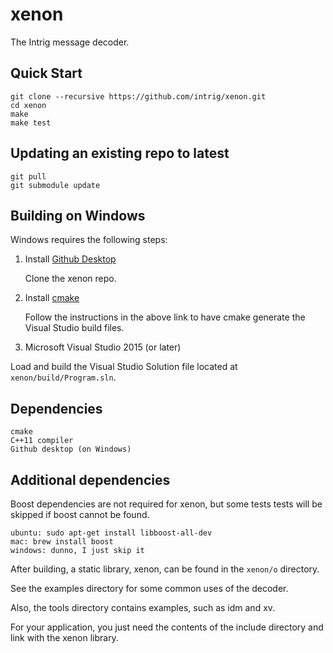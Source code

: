 # xenon

The Intrig message decoder.

## Quick Start

    git clone --recursive https://github.com/intrig/xenon.git
    cd xenon
    make 
    make test

## Updating an existing repo to latest

    git pull
    git submodule update

## Building on Windows

Windows requires the following steps:

1. Install [Github Desktop](https://desktop.github.com)

   Clone the xenon repo.

2. Install [cmake](https://cmake.org/runningcmake/)

   Follow the instructions in the above link to have cmake generate the Visual Studio build files.

3. Microsoft Visual Studio 2015 (or later)
  
  Load and build the Visual Studio Solution file located at `xenon/build/Program.sln`.

## Dependencies

    cmake
    C++11 compiler
    Github desktop (on Windows)

## Additional dependencies

Boost dependencies are not required for xenon, but some tests tests will be skipped if boost cannot be found.

    ubuntu: sudo apt-get install libboost-all-dev
    mac: brew install boost
    windows: dunno, I just skip it

After building, a static library, xenon, can be found in the `xenon/o` directory.

See the examples directory for some common uses of the decoder.

Also, the tools directory contains examples, such as idm and xv.

For your application, you just need the contents of the include directory and link with the xenon library.
